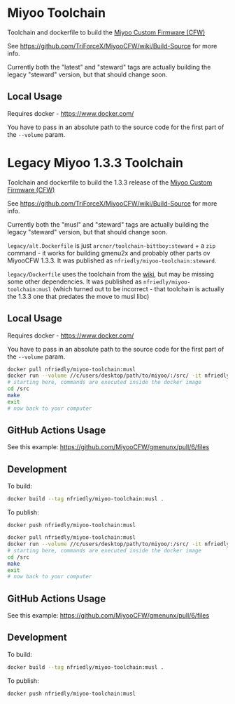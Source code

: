 # Miyoo Toolchain
Toolchain and dockerfile to build the [Miyoo Custom Firmware (CFW)](https://github.com/TriForceX/MiyooCFW)

See https://github.com/TriForceX/MiyooCFW/wiki/Build-Source for more info.

Currently both the "latest" and "steward" tags are actually building the legacy "steward" version, but that should change soon.

## Local Usage

Requires docker - https://www.docker.com/

You have to pass in an absolute path to the source code for the first part of the `--volume` param.
# Legacy Miyoo 1.3.3 Toolchain
Toolchain and dockerfile to build the 1.3.3 release of the  [Miyoo Custom Firmware (CFW)](https://github.com/TriForceX/MiyooCFW)

See https://github.com/TriForceX/MiyooCFW/wiki/Build-Source for more info.

Currently both the "musl" and "steward" tags are actually building the legacy "steward" version, but that should change soon.

`legacy/alt.Dockerfile` is just `arcnor/toolchain-bittboy:steward` + a `zip` command - it works for building gmenu2x and probably other parts ov MiyooCFW 1.3.3. It was published as `nfriedly/miyoo-toolchain:steward`.

`legacy/Dockerfile` uses the toolchain from the [wiki](https://github.com/TriForceX/MiyooCFW/wiki/Build-Source#build-kernel-4bit-sdcard---hardware-rev2-and-later), but may be missing some other dependencies. It was published as `nfriedly/miyoo-toolchain:musl` (which turned out to be incorrect - that toolchain is actually the 1.3.3 one that predates the move to musl libc)

## Local Usage

Requires docker - https://www.docker.com/

You have to pass in an absolute path to the source code for the first part of the `--volume` param.

```sh
docker pull nfriedly/miyoo-toolchain:musl
docker run --volume //c/users/desktop/path/to/miyoo/:/src/ -it nfriedly/miyoo-toolchain:musl
# starting here, commands are executed inside the docker image
cd /src
make
exit
# now back to your computer
```

## GitHub Actions Usage

See this example: https://github.com/MiyooCFW/gmenunx/pull/6/files

## Development 

To build:

```sh
docker build --tag nfriedly/miyoo-toolchain:musl .
```

To publish:

```
docker push nfriedly/miyoo-toolchain:musl
```


```sh
docker pull nfriedly/miyoo-toolchain:musl
docker run --volume //c/users/desktop/path/to/miyoo/:/src/ -it nfriedly/miyoo-toolchain:musl
# starting here, commands are executed inside the docker image
cd /src
make
exit
# now back to your computer
```

## GitHub Actions Usage

See this example: https://github.com/MiyooCFW/gmenunx/pull/6/files

## Development 

To build:

```sh
docker build --tag nfriedly/miyoo-toolchain:musl .
```

To publish:

```
docker push nfriedly/miyoo-toolchain:musl
```


